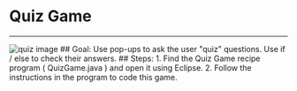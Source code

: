 
# Quiz Game
  <hr/>
  <img alt="quiz image" src="./images/quiz.png"/>
## Goal:
   Use pop-ups to ask the user "quiz" questions. Use if / else to check their answers.
## Steps:
1. Find the Quiz Game recipe program ( QuizGame.java ) and open it using Eclipse.
2. Follow the instructions in the program to code this game.
  
 

